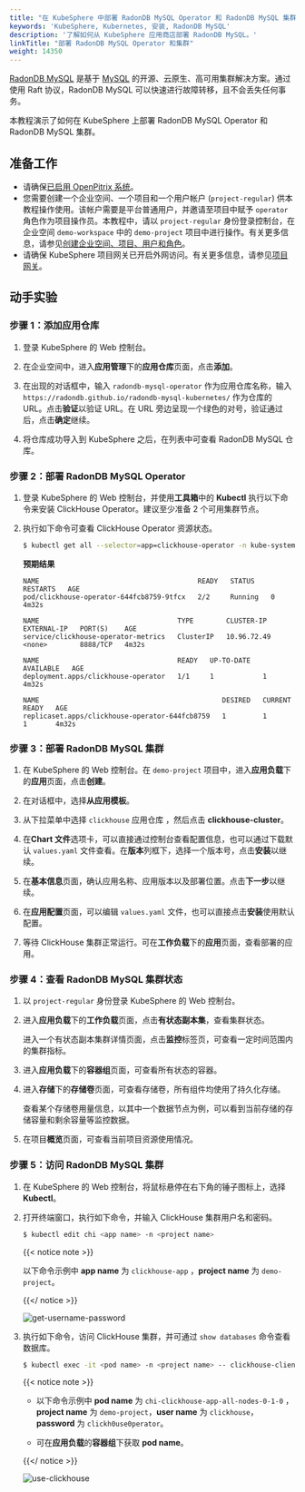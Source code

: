 ```yaml
---
title: "在 KubeSphere 中部署 RadonDB MySQL Operator 和 RadonDB MySQL 集群"
keywords: 'KubeSphere, Kubernetes, 安装, RadonDB MySQL'
description: '了解如何从 KubeSphere 应用商店部署 RadonDB MySQL。'
linkTitle: "部署 RadonDB MySQL Operator 和集群"
weight: 14350
---
```


[RadonDB MySQL](https://github.com/radondb/radondb-mysql-kubernetes) 是基于 [MySQL](https://MySQL.org) 的开源、云原生、高可用集群解决方案。通过使用 Raft 协议，RadonDB MySQL 可以快速进行故障转移，且不会丢失任何事务。

本教程演示了如何在 KubeSphere 上部署 RadonDB MySQL Operator 和 RadonDB MySQL 集群。

## 准备工作

- 请确保[已启用 OpenPitrix 系统](../../../pluggable-components/app-store/)。
- 您需要创建一个企业空间、一个项目和一个用户帐户 (`project-regular`) 供本教程操作使用。该帐户需要是平台普通用户，并邀请至项目中赋予 `operator` 角色作为项目操作员。本教程中，请以 `project-regular` 身份登录控制台，在企业空间 `demo-workspace` 中的 `demo-project` 项目中进行操作。有关更多信息，请参见[创建企业空间、项目、用户和角色](../../../quick-start/create-workspace-and-project/)。
- 请确保 KubeSphere 项目网关已开启外网访问。有关更多信息，请参见[项目网关](../../../project-administration/project-gateway/)。

## 动手实验

### 步骤 1：添加应用仓库

1. 登录 KubeSphere 的 Web 控制台。

2. 在企业空间中，进入**应用管理**下的**应用仓库**页面，点击**添加**。

3. 在出现的对话框中，输入 `radondb-mysql-operator` 作为应用仓库名称，输入 `https://radondb.github.io/radondb-mysql-kubernetes/` 作为仓库的 URL。点击**验证**以验证 URL。在 URL 旁边呈现一个绿色的对号，验证通过后，点击**确定**继续。

4. 将仓库成功导入到 KubeSphere 之后，在列表中可查看 RadonDB MySQL 仓库。

### 步骤 2：部署 RadonDB MySQL Operator

1. 登录 KubeSphere 的 Web 控制台，并使用**工具箱**中的 **Kubectl** 执行以下命令来安装 ClickHouse Operator。建议至少准备 2 个可用集群节点。

2. 执行如下命令可查看 ClickHouse Operator 资源状态。

   ```bash
   $ kubectl get all --selector=app=clickhouse-operator -n kube-system
   ```
   **预期结果**
   ```
   NAME                                       READY   STATUS    RESTARTS   AGE
   pod/clickhouse-operator-644fcb8759-9tfcx   2/2     Running   0          4m32s
   
   NAME                                  TYPE        CLUSTER-IP    EXTERNAL-IP   PORT(S)    AGE
   service/clickhouse-operator-metrics   ClusterIP   10.96.72.49   <none>        8888/TCP   4m32s
   
   NAME                                  READY   UP-TO-DATE   AVAILABLE   AGE
   deployment.apps/clickhouse-operator   1/1     1            1           4m32s
   
   NAME                                             DESIRED   CURRENT   READY   AGE
   replicaset.apps/clickhouse-operator-644fcb8759   1         1         1       4m32s
   
   ```

### 步骤 3：部署 RadonDB MySQL 集群

1. 在 KubeSphere 的 Web 控制台。在 `demo-project` 项目中，进入**应用负载**下的**应用**页面，点击**创建**。

2. 在对话框中，选择**从应用模板**。

3. 从下拉菜单中选择 `clickhouse` 应用仓库 ，然后点击 **clickhouse-cluster**。

4. 在**Chart 文件**选项卡，可以直接通过控制台查看配置信息，也可以通过下载默认 `values.yaml` 文件查看。在**版本**列框下，选择一个版本号，点击**安装**以继续。

5. 在**基本信息**页面，确认应用名称、应用版本以及部署位置。点击**下一步**以继续。

6. 在**应用配置**页面，可以编辑 `values.yaml` 文件，也可以直接点击**安装**使用默认配置。

7. 等待 ClickHouse 集群正常运行。可在**工作负载**下的**应用**页面，查看部署的应用。

### 步骤 4：查看 RadonDB MySQL 集群状态

1. 以 `project-regular` 身份登录 KubeSphere 的 Web 控制台。

2. 进入**应用负载**下的**工作负载**页面，点击**有状态副本集**，查看集群状态。

   进入一个有状态副本集群详情页面，点击**监控**标签页，可查看一定时间范围内的集群指标。

3. 进入**应用负载**下的**容器组**页面，可查看所有状态的容器。

4. 进入**存储**下的**存储卷**页面，可查看存储卷，所有组件均使用了持久化存储。

   查看某个存储卷用量信息，以其中一个数据节点为例，可以看到当前存储的存储容量和剩余容量等监控数据。

5. 在项目**概览**页面，可查看当前项目资源使用情况。

### 步骤 5：访问 RadonDB MySQL 集群

1. 在 KubeSphere 的 Web 控制台，将鼠标悬停在右下角的锤子图标上，选择 **Kubectl**。

2. 打开终端窗口，执行如下命令，并输入 ClickHouse 集群用户名和密码。

   ```bash
   $ kubectl edit chi <app name> -n <project name>
   ```

   {{< notice note >}}

   以下命令示例中 **app name** 为 `clickhouse-app` ，**project name** 为 `demo-project`。

   {{</ notice >}}

   ![get-username-password](/images/docs/zh-cn/appstore/external-apps/deploy-clickhouse/get-username-password.png)

3. 执行如下命令，访问 ClickHouse 集群，并可通过 `show databases` 命令查看数据库。

   ```bash
   $ kubectl exec -it <pod name> -n <project name> -- clickhouse-client --user=<user name> --password=<user password>
   ```

   {{< notice note >}}

   - 以下命令示例中 **pod name** 为 `chi-clickhouse-app-all-nodes-0-1-0` ，**project name** 为 `demo-project`，**user name** 为 `clickhouse`，**password** 为  `clickh0use0perator`。

   - 可在**应用负载**的**容器组**下获取 **pod name**。

   {{</ notice >}}

   ![use-clickhouse](/images/docs/zh-cn/appstore/external-apps/deploy-clickhouse/use-clickhouse.png)

